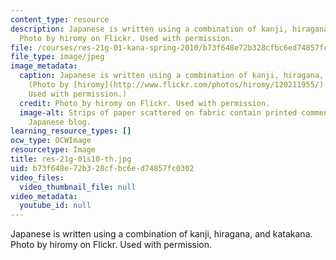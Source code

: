 ```yaml
---
content_type: resource
description: Japanese is written using a combination of kanji, hiragana, and katakana.
  Photo by hiromy on Flickr. Used with permission.
file: /courses/res-21g-01-kana-spring-2010/b73f648e72b328cfbc6ed74857fc0302_res-21g-01s10-th.jpg
file_type: image/jpeg
image_metadata:
  caption: Japanese is written using a combination of kanji, hiragana, and katakana.
    (Photo by [hiromy](http://www.flickr.com/photos/hiromy/120211955/) on Flickr.
    Used with permission.)
  credit: Photo by hiromy on Flickr. Used with permission.
  image-alt: Strips of paper scattered on fabric contain printed comments  from a
    Japanese blog.
learning_resource_types: []
ocw_type: OCWImage
resourcetype: Image
title: res-21g-01s10-th.jpg
uid: b73f648e-72b3-28cf-bc6e-d74857fc0302
video_files:
  video_thumbnail_file: null
video_metadata:
  youtube_id: null
---
```

Japanese is written using a combination of kanji, hiragana, and katakana. Photo by hiromy on Flickr. Used with permission.

